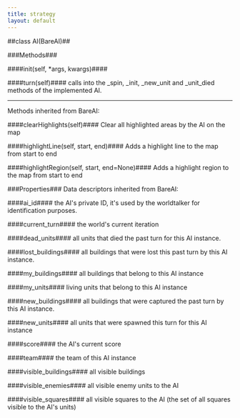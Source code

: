 ```yaml
---
title: strategy
layout: default
---
```


##class AI(BareAI)##


###Methods###

####init(self, \*args, kwargs)####

####turn(self)####
calls into the \_spin, \_init, \_new_unit and \_unit\_died methods of
the implemented AI.

* * *

Methods inherited from BareAI:

####clearHighlights(self)####
Clear all highlighted areas by the AI on the map

####highlightLine(self, start, end)####
Adds a highlight line to the map from start to end

####highlightRegion(self, start, end=None)####
Adds a highlight region to the map from start to end


###Properties###
Data descriptors inherited from BareAI:


####ai_id####
the AI's private ID, it's used by the worldtalker for identification
purposes.

####current_turn####
the world's current iteration

####dead_units####
all units that died the past turn for this AI instance.

####lost_buildings####
all buildings that were lost this past turn by this AI instance.

####my_buildings####
all buildings that belong to this AI instance

####my_units####
living units that belong to this AI instance

####new_buildings####
all buildings that were captured the past turn by this AI instance.

####new_units####
all units that were spawned this turn for this AI instance

####score####
the AI's current score

####team####
the team of this AI instance

####visible_buildings####
all visible buildings

####visible_enemies####
all visible enemy units to the AI

####visible_squares####
all visible squares to the AI (the set of all squares visible to the AI's units)
